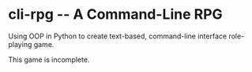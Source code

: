 # cli-rpg -- A Command-Line RPG

Using OOP in Python to create text-based, command-line interface role-playing game.

This game is incomplete.